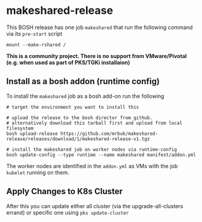 # makeshared-release

This BOSH release has one job `makeshared` that run the following command via its `pre-start` script

```
mount --make-rshared /
```

**This is a community project. There is no support from VMware/Pivotal
(e.g. when used as part of PKS/TGKi installaion)**

## Install as a bosh addon (runtime config)

To install the `makeshared` job as a bosh add-on run the following

```
# target the environment you want to install this

# upload the release to the bosh director from github.
# alternatively download this tarball first and upload from local filesystem
bosh upload-release https://github.com/mrbuk/makeshared-release/releases/download/1/makeshared-release-v1.tgz

# install the makeshared job on worker nodes via runtime-config
bosh update-config --type runtime --name makeshared manifest/addon.yml
```

The worker nodes are identified in the `addon.yml` as VMs with the job `kubelet` running on them.

## Apply Changes to K8s Cluster

After this you can update either all cluster (via the upgrade-all-clusters errand) or specific one using `pks update-cluster`
